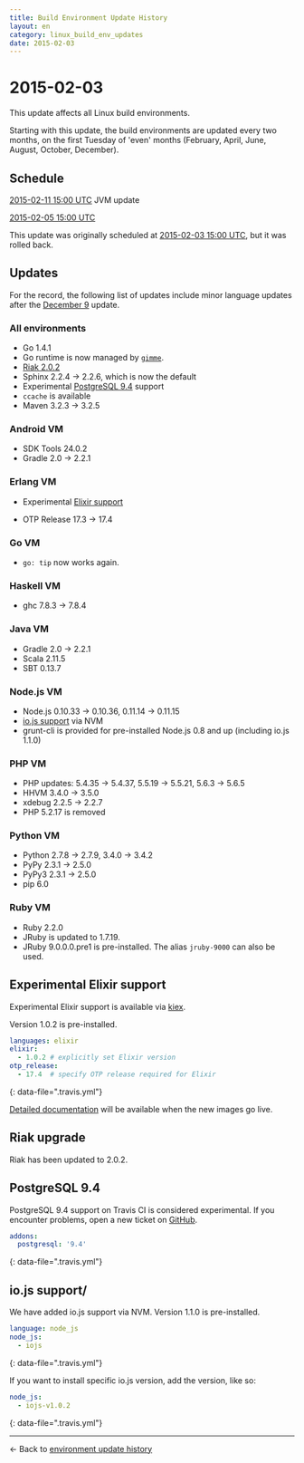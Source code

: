 ```yaml
---
title: Build Environment Update History
layout: en
category: linux_build_env_updates
date: 2015-02-03
---
```


# 2015-02-03

This update affects all Linux build environments.

Starting with this update, the build environments are updated
every two months, on the first Tuesday of 'even' months
(February, April, June, August, October, December).

## Schedule

[2015-02-11 15:00 UTC](http://everytimezone.com/#2015-2-11,180,cn3) JVM update

[2015-02-05 15:00 UTC](http://everytimezone.com/#2015-2-5,180,cn3)

<div class="note-box">
This update was originally scheduled at <a href="http://everytimezone.com/#2015-2-3,180,cn3">
2015-02-03 15:00 UTC</a>,
but it was rolled back.
</div>

## Updates

For the record, the following list of updates include minor language updates
after the [December 9](../2014-12-09/) update.

### All environments

- Go 1.4.1
- Go runtime is now managed by [`gimme`](https://github.com/meatballhat/gimme).
- [Riak 2.0.2](#riak-upgrade)
- Sphinx 2.2.4 → 2.2.6, which is now the default
- Experimental [PostgreSQL 9.4](#postgresql-94) support
- `ccache` is available
- Maven 3.2.3 → 3.2.5

### Android VM

- SDK Tools 24.0.2
- Gradle 2.0 → 2.2.1

### Erlang VM

- Experimental [Elixir support](#experimental-elixir-support)

- OTP Release 17.3 → 17.4

### Go VM

- `go: tip` now works again.

### Haskell VM

- ghc 7.8.3 → 7.8.4

### Java VM

- Gradle 2.0 → 2.2.1
- Scala 2.11.5
- SBT 0.13.7

### Node.js VM

- Node.js 0.10.33 → 0.10.36, 0.11.14 → 0.11.15
- [io.js support](#iojs-support) via NVM
- grunt-cli is provided for pre-installed Node.js 0.8 and up (including io.js 1.1.0)

### PHP VM

- PHP updates: 5.4.35 → 5.4.37, 5.5.19 → 5.5.21, 5.6.3 → 5.6.5
- HHVM 3.4.0 → 3.5.0
- xdebug 2.2.5 → 2.2.7
- PHP 5.2.17 is removed

### Python VM

- Python 2.7.8 → 2.7.9, 3.4.0 → 3.4.2
- PyPy 2.3.1 → 2.5.0
- PyPy3 2.3.1 → 2.5.0
- pip 6.0

### Ruby VM

- Ruby 2.2.0
- JRuby is updated to 1.7.19.
- JRuby 9.0.0.0.pre1 is pre-installed. The alias `jruby-9000` can also be used.


## Experimental Elixir support

Experimental Elixir support is available via [kiex](https://github.com/taylor/kiex).

Version 1.0.2 is pre-installed.

```yaml
languages: elixir
elixir:
  - 1.0.2 # explicitly set Elixir version
otp_release:
  - 17.4  # specify OTP release required for Elixir
```
{: data-file=".travis.yml"}

[Detailed documentation](/user/languages/elixir) will be available when
the new images go live.

## Riak upgrade

Riak has been updated to 2.0.2.

## PostgreSQL 9.4

PostgreSQL 9.4 support on Travis CI is considered experimental.
If you encounter problems, open a new ticket on
[GitHub](https://github.com/travis-ci/travis-ci/issues/new).

```yaml
addons:
  postgresql: '9.4'
```
{: data-file=".travis.yml"}

## io.js support/

We have added io.js support via NVM.
Version 1.1.0 is pre-installed.

```yaml
language: node_js
node_js:
  - iojs
```
{: data-file=".travis.yml"}

If you want to install specific io.js version, add the version, like so:

```yaml
node_js:
  - iojs-v1.0.2
```
{: data-file=".travis.yml"}

***

← Back to [environment update history](..)
